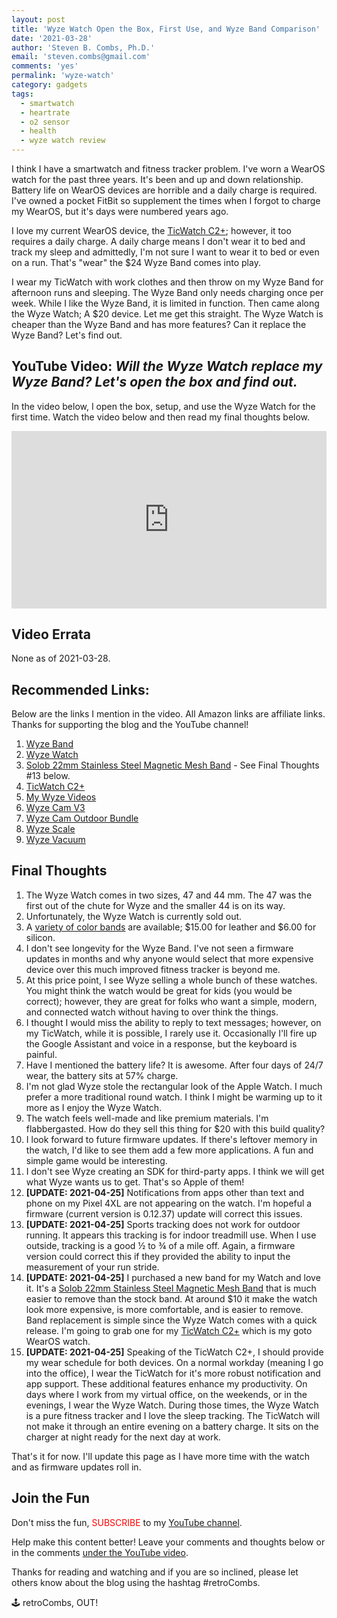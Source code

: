 ```yaml
---
layout: post
title: 'Wyze Watch Open the Box, First Use, and Wyze Band Comparison'
date: '2021-03-28'
author: 'Steven B. Combs, Ph.D.'
email: 'steven.combs@gmail.com'
comments: 'yes'
permalink: 'wyze-watch'
category: gadgets
tags:
  - smartwatch
  - heartrate
  - o2 sensor
  - health
  - wyze watch review
---
```


I think I have a smartwatch and fitness tracker problem. I've worn a WearOS watch for the past three years. It's been and up and down relationship. Battery life on WearOS devices are horrible and a daily charge is required. I've owned a pocket FitBit so supplement the times when I forgot to charge my WearOS, but it's days were numbered years ago.

I love my current WearOS device, the [TicWatch C2+](https://youtu.be/QmCGzq3gkls); however, it too requires a daily charge. A daily charge means I don't wear it to bed and track my sleep and admittedly, I'm not sure I want to wear it to bed or even on a run. That's "wear" the $24 Wyze Band comes into play.

I wear my TicWatch with work clothes and then throw on my Wyze Band for afternoon runs and sleeping. The Wyze Band only needs charging once per week. While I like the Wyze Band, it is limited in function. Then came along the Wyze Watch; A $20 device. Let me get this straight. The Wyze Watch is cheaper than the Wyze Band and has more features? Can it replace the Wyze Band? Let's find out.

## YouTube Video: _Will the Wyze Watch replace my Wyze Band? Let's open the box and find out._

In the video below, I open the box, setup, and use the Wyze Watch for the first time. Watch the video below and then read my final thoughts below.

<div style="position:relative;padding-top:56.25%;"><p><iframe src="https://www.youtube.com/embed/qeP5zmun9kY" frameborder="0" allowfullscreen="true" mozallowfullscreen="true" webkitallowfullscreen="true" style="position:absolute;top:0;left:0;width:100%;height:100%;"></iframe></p></div>

## Video Errata

None as of 2021-03-28.

## Recommended Links:

Below are the links I mention in the video. All Amazon links are affiliate links. Thanks for supporting the blog and the YouTube channel!

1. [Wyze Band](https://amzn.to/3w814pF)
2. [Wyze Watch](https://wyze.com/wyze-watch.html)
3. [Solob 22mm Stainless Steel Magnetic Mesh Band](https://amzn.to/3nikWmf) - See Final Thoughts #13 below.
3. [TicWatch C2+](https://amzn.to/2QKJKai)
3. [My Wyze Videos](https://www.youtube.com/playlist?list=PLRVBh2hjFTokf2amubNe1PZpzac3TUHwi)
4. [Wyze Cam V3](https://amzn.to/3lYdRX6)
5. [Wyze Cam Outdoor Bundle](https://amzn.to/39mRuFH)
5. [Wyze Scale](https://amzn.to/3sA8wYD)
6. [Wyze Vacuum](https://amzn.to/3fm1liV)

## Final Thoughts

1. The Wyze Watch comes in two sizes, 47 and 44 mm. The 47 was the first out of the chute for Wyze and the smaller 44 is on its way.
2. Unfortunately, the Wyze Watch is currently sold out.
2. A [variety of color bands](https://wyze.com/wyze-watch.html#sectionStrap) are available; $15.00 for leather and $6.00 for silicon.
3. I don't see longevity for the Wyze Band. I've not seen a firmware updates in months and why anyone would select that more expensive device over this much improved fitness tracker is beyond me.
4. At this price point, I see Wyze selling a whole bunch of these watches. You might think the watch would be great for kids (you would be correct); however, they are great for folks who want a simple, modern, and connected watch without having to over think the things.
5. I thought I would miss the ability to reply to text messages; however, on my TicWatch, while it is possible, I rarely use it. Occasionally I'll fire up the Google Assistant and voice in a response, but the keyboard is painful.
6. Have I mentioned the battery life? It is awesome. After four days of 24/7 wear, the battery sits at 57% charge.
7. I'm not glad Wyze stole the rectangular look of the Apple Watch. I much prefer a more traditional round watch. I think I might be warming up to it more as I enjoy the Wyze Watch.
8. The watch feels well-made and like premium materials. I'm flabbergasted. How do they sell this thing for $20 with this build quality?
9. I look forward to future firmware updates. If there's leftover memory in the watch, I'd like to see them add a few more applications. A fun and simple game would be interesting.
10. I don't see Wyze creating an SDK for third-party apps. I think we will get what Wyze wants us to get. That's so Apple of them!
11. **[UPDATE: 2021-04-25]** Notifications from apps other than text and phone on my Pixel 4XL are not appearing on the watch. I'm hopeful a firmware (current version is 0.12.37) update will correct this issues.
12. **[UPDATE: 2021-04-25]** Sports tracking does not work for outdoor running. It appears this tracking is for indoor treadmill use. When I use outside, tracking is a good ½ to ¾ of a mile off. Again, a firmware version could correct this if they provided the ability to input the measurement of your run stride.
13. **[UPDATE: 2021-04-25]** I purchased a new band for my Watch and love it. It's a [Solob 22mm Stainless Steel Magnetic Mesh Band](https://amzn.to/3nikWmf) that is much easier to remove than the stock band. At around $10 it make the watch look more expensive, is more comfortable, and is easier to remove. Band replacement is simple since the Wyze Watch comes with a quick release. I'm going to grab one for my [TicWatch C2+](https://amzn.to/3ex5PBq) which is my goto WearOS watch.
14. **[UPDATE: 2021-04-25]** Speaking of the TicWatch C2+, I should provide my wear schedule for both devices. On a normal workday (meaning I go into the office), I wear the TicWatch for it's more robust notification and app support. These additional features enhance my productivity. On days where I work from my virtual office, on the weekends, or in the evenings, I wear the Wyze Watch. During those times, the Wyze Watch is a pure fitness tracker and I love the sleep tracking. The TicWatch will not make it through an entire evening on a battery charge. It sits on the charger at night ready for the next day at work.

That's it for now. I'll update this page as I have more time with the watch and as firmware updates roll in.

## Join the Fun

Don't miss the fun, <font color="red">SUBSCRIBE</font> to my [YouTube channel](https://www.youtube.com/stevencombs).

Help make this content better! Leave your comments and thoughts below or in the comments [under the YouTube video](https://www.youtube.com/watch?v=qeP5zmun9kY).

Thanks for reading and watching and if you are so inclined, please let others know about the blog using the hashtag #retroCombs.

🕹️ retroCombs, OUT!
